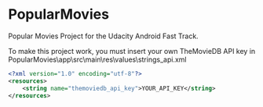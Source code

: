 # PopularMovies
Popular Movies Project for the Udacity Android Fast Track.

To make this project work, you must insert your own TheMovieDB API key in PopularMovies\app\src\main\res\values\strings_api.xml

```xml
<?xml version="1.0" encoding="utf-8"?>
<resources>
    <string name="themoviedb_api_key">YOUR_API_KEY</string>
</resources>
```

